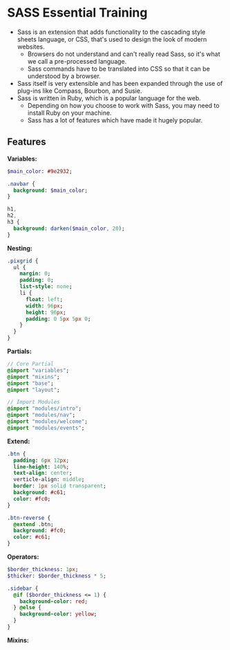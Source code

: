 # SASS Essential Training

- Sass is an extension that adds functionality to the cascading style sheets language, or CSS, that's used to design the look of modern websites.
  - Browsers do not understand and can't really read Sass, so it's what we call a pre-processed language.
  - Sass commands have to be translated into CSS so that it can be understood by a browser.
- Sass itself is very extensible and has been expanded through the use of plug-ins like Compass, Bourbon, and Susie.
- Sass is written in Ruby, which is a popular language for the web.
  - Depending on how you choose to work with Sass, you may need to install Ruby on your machine.
  - Sass has a lot of features which have made it hugely popular.

## Features

**Variables:**

```sass
$main_color: #9e2932;

.navbar {
  background: $main_color;
}

h1,
h2,
h3 {
  background: darken($main_color, 20);
}
```

**Nesting:**

```sass
.pixgrid {
  ul {
    margin: 0;
    padding: 0;
    list-style: none;
    li {
      float: left;
      width: 96px;
      height: 96px;
      padding: 0 5px 5px 0;
    }
  }
}
```

**Partials:**

```sass
// Core Partial
@import "variables";
@import "mixins";
@import "base";
@import "layout";

// Import Modules
@import "modules/intro";
@import "modules/nav";
@import "modules/welcome";
@import "modules/events";
```

**Extend:**

```sass
.btn {
  padding: 6px 12px;
  line-height: 140%;
  text-align: center;
  verticle-align: middle;
  border: 1px solid transparent;
  background: #c61;
  color: #fc0;
}

.btn-reverse {
  @extend .btn;
  background: #fc0;
  color: #c61;
}
```

**Operators:**

```sass
$border_thickness: 1px;
$thicker: $border_thickness * 5;

.sidebar {
  @if ($border_thickness <= 1) {
    background-color: red;
  } @else {
    background-color: yellow;
  }
}
```

**Mixins:**

```sass

```
